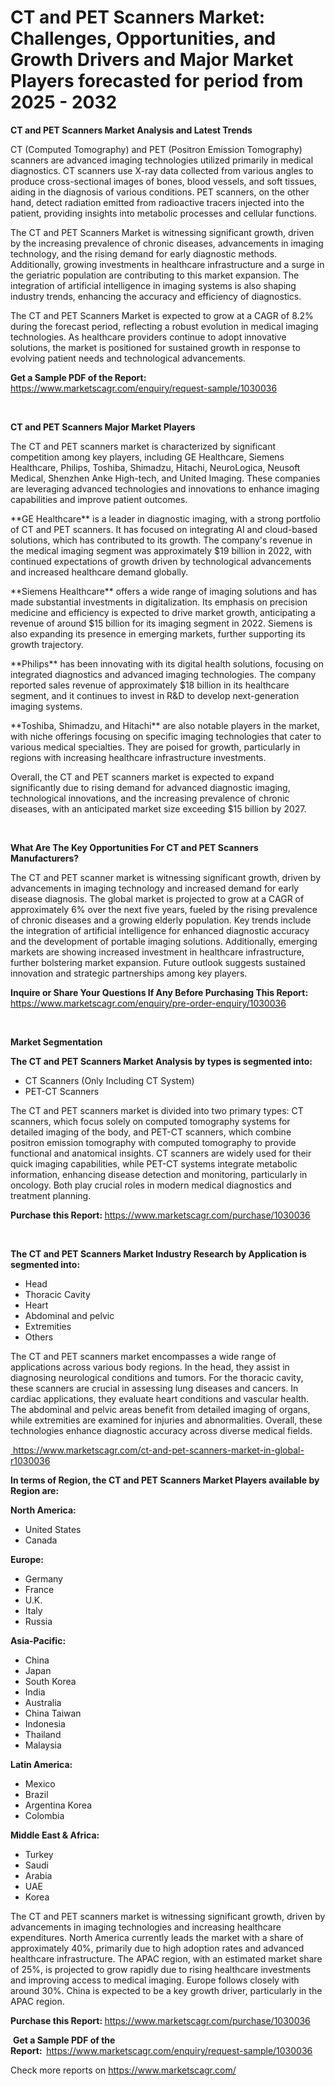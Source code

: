 <p><h1>CT and PET Scanners Market: Challenges, Opportunities, and Growth Drivers and Major Market Players forecasted for period from 2025 - 2032</h1></p><p><strong>CT and PET Scanners Market Analysis and Latest Trends</strong></p>
<p><p>CT (Computed Tomography) and PET (Positron Emission Tomography) scanners are advanced imaging technologies utilized primarily in medical diagnostics. CT scanners use X-ray data collected from various angles to produce cross-sectional images of bones, blood vessels, and soft tissues, aiding in the diagnosis of various conditions. PET scanners, on the other hand, detect radiation emitted from radioactive tracers injected into the patient, providing insights into metabolic processes and cellular functions.</p><p>The CT and PET Scanners Market is witnessing significant growth, driven by the increasing prevalence of chronic diseases, advancements in imaging technology, and the rising demand for early diagnostic methods. Additionally, growing investments in healthcare infrastructure and a surge in the geriatric population are contributing to this market expansion. The integration of artificial intelligence in imaging systems is also shaping industry trends, enhancing the accuracy and efficiency of diagnostics.</p><p>The CT and PET Scanners Market is expected to grow at a CAGR of 8.2% during the forecast period, reflecting a robust evolution in medical imaging technologies. As healthcare providers continue to adopt innovative solutions, the market is positioned for sustained growth in response to evolving patient needs and technological advancements.</p></p>
<p><strong>Get a Sample PDF of the Report:&nbsp;</strong> <a href="https://www.marketscagr.com/enquiry/request-sample/1030036?utm_campaign=2468&utm_medium=2&utm_source=Github&utm_content=ia&utm_term=21032025&utm_id=ct-and-pet-scanners">https://www.marketscagr.com/enquiry/request-sample/1030036</a></p>
<p>&nbsp;</p>
<p><strong>CT and PET Scanners Major Market Players</strong></p>
<p><p>The CT and PET scanners market is characterized by significant competition among key players, including GE Healthcare, Siemens Healthcare, Philips, Toshiba, Shimadzu, Hitachi, NeuroLogica, Neusoft Medical, Shenzhen Anke High-tech, and United Imaging. These companies are leveraging advanced technologies and innovations to enhance imaging capabilities and improve patient outcomes.</p><p>**GE Healthcare** is a leader in diagnostic imaging, with a strong portfolio of CT and PET scanners. It has focused on integrating AI and cloud-based solutions, which has contributed to its growth. The company's revenue in the medical imaging segment was approximately $19 billion in 2022, with continued expectations of growth driven by technological advancements and increased healthcare demand globally.</p><p>**Siemens Healthcare** offers a wide range of imaging solutions and has made substantial investments in digitalization. Its emphasis on precision medicine and efficiency is expected to drive market growth, anticipating a revenue of around $15 billion for its imaging segment in 2022. Siemens is also expanding its presence in emerging markets, further supporting its growth trajectory.</p><p>**Philips** has been innovating with its digital health solutions, focusing on integrated diagnostics and advanced imaging technologies. The company reported sales revenue of approximately $18 billion in its healthcare segment, and it continues to invest in R&D to develop next-generation imaging systems.</p><p>**Toshiba, Shimadzu, and Hitachi** are also notable players in the market, with niche offerings focusing on specific imaging technologies that cater to various medical specialties. They are poised for growth, particularly in regions with increasing healthcare infrastructure investments.</p><p>Overall, the CT and PET scanners market is expected to expand significantly due to rising demand for advanced diagnostic imaging, technological innovations, and the increasing prevalence of chronic diseases, with an anticipated market size exceeding $15 billion by 2027.</p></p>
<p>&nbsp;</p>
<p><strong>What Are The Key Opportunities For CT and PET Scanners Manufacturers?</strong></p>
<p><p>The CT and PET scanner market is witnessing significant growth, driven by advancements in imaging technology and increased demand for early disease diagnosis. The global market is projected to grow at a CAGR of approximately 6% over the next five years, fueled by the rising prevalence of chronic diseases and a growing elderly population. Key trends include the integration of artificial intelligence for enhanced diagnostic accuracy and the development of portable imaging solutions. Additionally, emerging markets are showing increased investment in healthcare infrastructure, further bolstering market expansion. Future outlook suggests sustained innovation and strategic partnerships among key players.</p></p>
<p><strong>Inquire or Share Your Questions If Any Before Purchasing This Report:</strong> <a href="https://www.marketscagr.com/enquiry/pre-order-enquiry/1030036?utm_campaign=2468&utm_medium=2&utm_source=Github&utm_content=ia&utm_term=21032025&utm_id=ct-and-pet-scanners">https://www.marketscagr.com/enquiry/pre-order-enquiry/1030036</a></p>
<p>&nbsp;</p>
<p><strong>Market Segmentation</strong></p>
<p><strong>The CT and PET Scanners Market Analysis by types is segmented into:</strong></p>
<p><ul><li>CT Scanners (Only Including CT System)</li><li>PET-CT Scanners</li></ul></p>
<p><p>The CT and PET scanners market is divided into two primary types: CT scanners, which focus solely on computed tomography systems for detailed imaging of the body, and PET-CT scanners, which combine positron emission tomography with computed tomography to provide functional and anatomical insights. CT scanners are widely used for their quick imaging capabilities, while PET-CT systems integrate metabolic information, enhancing disease detection and monitoring, particularly in oncology. Both play crucial roles in modern medical diagnostics and treatment planning.</p></p>
<p><strong>Purchase this Report:&nbsp;</strong><a href="https://www.marketscagr.com/purchase/1030036?utm_campaign=2468&utm_medium=2&utm_source=Github&utm_content=ia&utm_term=21032025&utm_id=ct-and-pet-scanners">https://www.marketscagr.com/purchase/1030036</a></p>
<p>&nbsp;</p>
<p><strong>The CT and PET Scanners Market Industry Research by Application is segmented into:</strong></p>
<p><ul><li>Head</li><li>Thoracic Cavity</li><li>Heart</li><li>Abdominal and pelvic</li><li>Extremities</li><li>Others</li></ul></p>
<p><p>The CT and PET scanners market encompasses a wide range of applications across various body regions. In the head, they assist in diagnosing neurological conditions and tumors. For the thoracic cavity, these scanners are crucial in assessing lung diseases and cancers. In cardiac applications, they evaluate heart conditions and vascular health. The abdominal and pelvic areas benefit from detailed imaging of organs, while extremities are examined for injuries and abnormalities. Overall, these technologies enhance diagnostic accuracy across diverse medical fields.</p></p>
<p><a href="https://www.marketscagr.com/ct-and-pet-scanners-market-in-global-r1030036?utm_campaign=2468&utm_medium=2&utm_source=Github&utm_content=ia&utm_term=21032025&utm_id=ct-and-pet-scanners">&nbsp;https://www.marketscagr.com/ct-and-pet-scanners-market-in-global-r1030036</a></p>
<p><strong>In terms of Region, the CT and PET Scanners Market Players available by Region are:</strong></p>
<p>
    <p> <strong> North America: </strong>
        <ul>
            <li>United States</li>
            <li>Canada</li>
        </ul>
        </p> 
    <p> <strong> Europe: </strong>
        <ul>
            <li>Germany</li>
            <li>France</li>
            <li>U.K.</li>
            <li>Italy</li>
            <li>Russia</li>
        </ul>
        </p> 
    <p> <strong> Asia-Pacific: </strong>
        <ul>
            <li>China</li>
            <li>Japan</li>
            <li>South Korea</li>
            <li>India</li>
            <li>Australia</li>
            <li>China Taiwan</li>
            <li>Indonesia</li>
            <li>Thailand</li>
            <li>Malaysia</li>
        </ul>
        </p> 
    <p> <strong> Latin America: </strong>
        <ul>
            <li>Mexico</li>
            <li>Brazil</li>
            <li>Argentina Korea</li>
            <li>Colombia</li>
        </ul>
        </p> 
    <p> <strong> Middle East & Africa: </strong>
        <ul>
            <li>Turkey</li>
            <li>Saudi</li>
            <li>Arabia</li>
            <li>UAE</li>
            <li>Korea</li>
        </ul>
    </p>
    </p>
<p><p>The CT and PET scanners market is witnessing significant growth, driven by advancements in imaging technologies and increasing healthcare expenditures. North America currently leads the market with a share of approximately 40%, primarily due to high adoption rates and advanced healthcare infrastructure. The APAC region, with an estimated market share of 25%, is projected to grow rapidly due to rising healthcare investments and improving access to medical imaging. Europe follows closely with around 30%. China is expected to be a key growth driver, particularly in the APAC region.</p></p>
<p><strong>Purchase this Report: </strong><a href="https://www.marketscagr.com/purchase/1030036?utm_campaign=2468&utm_medium=2&utm_source=Github&utm_content=ia&utm_term=21032025&utm_id=ct-and-pet-scanners">https://www.marketscagr.com/purchase/1030036</a></p>
<p>&nbsp;<strong>Get a Sample PDF of the Report:&nbsp;&nbsp;</strong><a href="https://www.marketscagr.com/enquiry/request-sample/1030036?utm_campaign=2468&utm_medium=2&utm_source=Github&utm_content=ia&utm_term=21032025&utm_id=ct-and-pet-scanners">https://www.marketscagr.com/enquiry/request-sample/1030036</a></p>
<p><strong></strong></p>
<p>Check more reports on <a href="https://www.marketscagr.com/?utm_campaign=2468&utm_medium=2&utm_source=Github&utm_content=ia&utm_term=21032025&utm_id=ct-and-pet-scanners">https://www.marketscagr.com/</a></p>